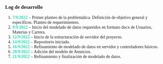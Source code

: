 <div style='font-family:Cascadia Code'>
<h3>Log de desarrollo</h3>

<ol>
  <li><b style='color:#1ed8b2'>7/9/2022</b> – Primer planteo de la problemática. Definición de objetivo general y específicos. Planteo de requerimientos.<i style='color:#1ed8b2' class='fa fa-check'></i>
  <li><b style='color:#1ed8b2'>9/9/2022</b> – Inicio del modelado de datos requeridos en formato docx de Usuarios, Materias y Carrera.<i style='color:#1ed8b2' class='fa fa-check'></i>
  <li><b style='color:#1ed8b2'>12/9/2022</b> – Inicio de la estructuración de servidor del proyecto.<i style='color:#1ed8b2' class='fa fa-check'></i>
  <li><b style='color:#1ed8b2'>14/9/2022</b> – Repositorio iniciado.<i style='color:#1ed8b2' class='fa fa-check'></i>
  <li><b style='color:#1ed8b2'>16/9/2022</b> – Refinamiento de modelado de datos en servidor y controladores básicos.<i style='color:#1ed8b2' class='fa fa-check'></i>
  <li><b style='color:#1ed8b2'>20/9/2022</b> – Adición del modelo de Anuncios.<i style='color:#1ed8b2' class='fa fa-check'></i>
  <li><b style='color:#1ed8b2'>21/9/2022</b> – Refinamiento y finalización de modelado de datos.<i style='color:#1ed8b2' class='fa fa-check'></i>
</ol>

</div>